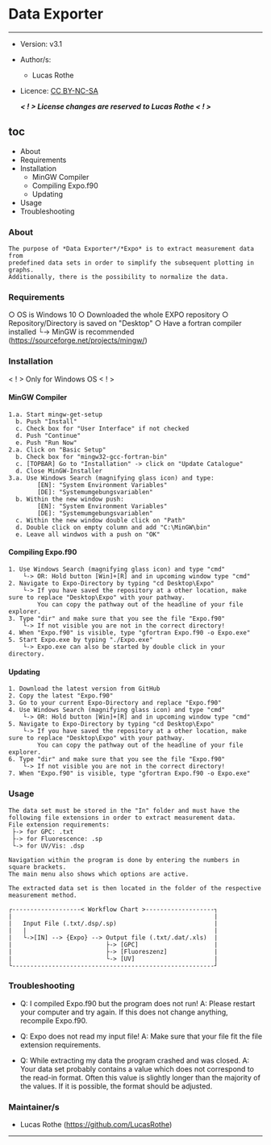 # Data Exporter 
---------------

- Version: v3.1
- Author/s:
    + Lucas Rothe
- Licence: [CC BY-NC-SA](https://creativecommons.org/licenses/by-nc-sa/4.0/legalcode)

    ***< ! > License changes are reserved to Lucas Rothe < ! >***

## toc
- About
- Requirements
- Installation
  - MinGW Compiler
  - Compiling Expo.f90
  - Updating
- Usage
- Troubleshooting


### About
    The purpose of *Data Exporter*/*Expo* is to extract measurement data from 
    predefined data sets in order to simplify the subsequent plotting in graphs. 
    Additionally, there is the possibility to normalize the data.

### Requirements
 ○ OS is Windows 10
 ○ Downloaded the whole EXPO repository
 ○ Repository/Directory is saved on "Desktop"
 ○ Have a fortran compiler installed
    └-> MinGW is recommended (https://sourceforge.net/projects/mingw/)

### Installation
 < ! > Only for Windows OS < ! >
 
 #### MinGW Compiler
    1.a. Start mingw-get-setup
      b. Push "Install"
      c. Check box for "User Interface" if not checked
      d. Push "Continue"
      e. Push "Run Now"
    2.a. Click on "Basic Setup"
      b. Check box for "mingw32-gcc-fortran-bin"
      c. [TOPBAR] Go to "Installation" -> click on "Update Catalogue"
      d. Close MinGW-Installer
    3.a. Use Windows Search (magnifying glass icon) and type:
            [EN]: "System Environment Variables"
            [DE]: "Systemumgebungsvariablen"  
      b. Within the new window push: 
            [EN]: "System Environment Variables"
            [DE]: "Systemumgebungsvariablen"
      c. Within the new window double click on "Path" 
      d. Double click on empty column and add "C:\MinGW\bin"
      e. Leave all windwos with a push on "OK"      

 #### Compiling Expo.f90
    1. Use Windows Search (magnifying glass icon) and type "cmd"
        └-> OR: Hold button [Win]+[R] and in upcoming window type "cmd"
    2. Navigate to Expo-Directory by typing "cd Desktop\Expo"
        └-> If you have saved the repository at a other location, make sure to replace "Desktop\Expo" with your pathway.
            You can copy the pathway out of the headline of your file explorer.
    3. Type "dir" and make sure that you see the file "Expo.f90"
        └-> If not visible you are not in the correct directory!
    4. When "Expo.f90" is visible, type "gfortran Expo.f90 -o Expo.exe"
    5. Start Expo.exe by typing "./Expo.exe"
        └-> Expo.exe can also be started by double click in your directory.

 #### Updating
    1. Download the latest version from GitHub
    2. Copy the latest "Expo.f90"
    3. Go to your current Expo-Directory and replace "Expo.f90"
    4. Use Windows Search (magnifying glass icon) and type "cmd"
        └-> OR: Hold button [Win]+[R] and in upcoming window type "cmd"
    5. Navigate to Expo-Directory by typing "cd Desktop\Expo"
        └-> If you have saved the repository at a other location, make sure to replace "Desktop\Expo" with your pathway.
            You can copy the pathway out of the headline of your file explorer.
    6. Type "dir" and make sure that you see the file "Expo.f90"
        └-> If not visible you are not in the correct directory!
    7. When "Expo.f90" is visible, type "gfortran Expo.f90 -o Expo.exe"

### Usage
    The data set must be stored in the "In" folder and must have the following file extensions in order to extract measurement data.
    File extension requirements:
     ├-> for GPC: .txt
     ├-> for Fluorescence: .sp
     └-> for UV/Vis: .dsp

    Navigation within the program is done by entering the numbers in square brackets.
    The main menu also shows which options are active.

    The extracted data set is then located in the folder of the respective measurement method.
    
    ┌-------------------< Workflow Chart >-------------------┐
    |                                                        |
    |   Input File (.txt/.dsp/.sp)                           |
    |   |                                                    |
    |   └->[IN] --> {Expo} --> Output file (.txt/.dat/.xls)  |
    |                          ├-> [GPC]                     |
    |                          ├-> [Fluoreszenz]             |
    |                          └-> [UV]                      |
    └--------------------------------------------------------┘

### Troubleshooting
 + Q: I compiled Expo.f90 but the program does not run!
   A: Please restart your computer and try again. If this does not change anything, recompile Expo.f90.

 + Q: Expo does not read my input file!
   A: Make sure that your file fit the file extension requirements.

 + Q: While extracting my data the program crashed and was closed.
   A: Your data set probably contains a value which does not correspond to the read-in format.
      Often this value is slightly longer than the majority of the values. If it is possible, the
      format should be adjusted.

### Maintainer/s
- Lucas Rothe (https://github.com/LucasRothe)

-----------------------